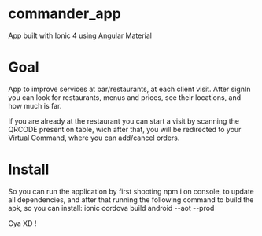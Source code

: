 # commander_app
App built with Ionic 4 using Angular Material

# Goal
App to improve services at bar/restaurants, at each client visit.
After signIn you can look for restaurants, menus and prices, see their locations, and how much is far.

If you are already at the restaurant you can start a visit by scanning the QRCODE present on table, 
wich after that, you will be redirected to your Virtual Command, where you can add/cancel orders.

# Install
So you can run the application by first shooting npm i on console, to update all dependencies, and after that running
the following command to build the apk, so you can install: ionic cordova build android --aot --prod


Cya XD !
